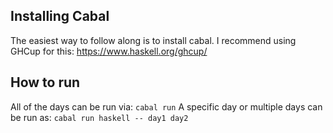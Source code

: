 ## Installing Cabal
The easiest way to follow along is to install cabal. I recommend using GHCup for this: https://www.haskell.org/ghcup/

## How to run
All of the days can be run via:
```cabal run```
A specific day or multiple days can be run as:
```cabal run haskell -- day1 day2```
